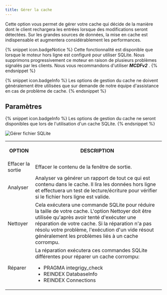 ```yaml
---
title: Gérer la cache
---
```

Cette option vous permet de gérer votre cache qui décide de la manière dont le client rechargera les entrées lorsque des modifications seront détectées. Sur les grandes sources de données, la mise en cache est indispensable et augmentera considérablement les performances. 

{% snippet icon.badgeNotice %} 
Cette fonctionnalité est disponible que lorsque le moteur hors ligne est configuré pour utiliser SQLite. Nous supprimons progressivement ce moteur en raison de plusieurs problèmes signalés par les clients. Nous vous recommandons d'utiliser ***MCDFv2*** . 
{% endsnippet %}
 
{% snippet icon.badgeInfo %} 
Les options de gestion du cache ne doivent généralement être utilisées que sur demande de notre équipe d'assistance en cas de problème de cache. 
{% endsnippet %}
 
## Paramètres 

{% snippet icon.badgeInfo %} 
Les options de gestion du cache ne seront disponibles que lors de l'utilisation d'un cache SQLite. 
{% endsnippet %}
 
![Gérer fichier SQLite](/img/fr/rdm/windows/clip10013.png) 

<table>
	<tr>
		<th>

OPTION 
		</th>
		<th>
DESCRIPTION 
		</th>
	</tr>
	<tr>
		<td>
Effacer la sortie 
		</td>
		<td>
Effacer le contenu de la fenêtre de sortie. 
		</td>
	</tr>
	<tr>
		<td>
Analyser 
		</td>
		<td>
Analyser va générer un rapport de tout ce qui est contenu dans le cache. Il lira les données hors ligne et effectuera un test de lecture/écriture pour vérifier si le fichier hors ligne est valide. 
		</td>
	</tr>
	<tr>
		<td>
Nettoyer 
		</td>
		<td>
Cela exécutera une commande SQLite pour réduire la taille de votre cache. L'option Nettoyer doit être utilisée qu'après avoir tenté d'exécuter une réparation de votre cache. Si la réparation n'a pas résolu votre problème, l'exécution d'un vide résout généralement les problèmes liés à un cache corrompu. 
		</td>
	</tr>
	<tr>
		<td>
Réparer 
		</td>
		<td>
La réparation exécutera ces commandes SQLite différentes pour réparer un cache corrompu:  

* PRAGMA integrigy_check 
* REINDEX DatabaseInfo 
* REINDEX Connections 
		</td>
	</tr>
</table>


